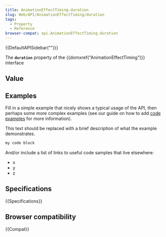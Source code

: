 ```yaml
---
title: AnimationEffectTiming.duration
slug: Web/API/AnimationEffectTiming/duration
tags:
  - Property
  - Reference
browser-compat: api.AnimationEffectTiming.duration
---
```

{{DefaultAPISidebar("")}}

The **`duration`** property of the {{domxref("AnimationEffectTiming")}} interface 

## Value



## Examples

Fill in a simple example that nicely shows a typical usage of the API, then perhaps some more complex examples (see our guide on how to add [code examples](/en-US/docs/MDN/Contribute/Structures/Code_examples) for more information).

This text should be replaced with a brief description of what the example demonstrates.

```js
my code block
```

And/or include a list of links to useful code samples that live elsewhere:

*   x
*   y
*   z

## Specifications

{{Specifications}}

## Browser compatibility

{{Compat}}


